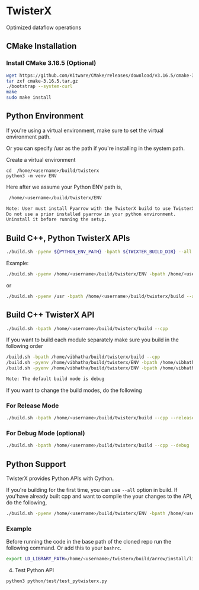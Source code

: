 # TwisterX
Optimized dataflow operations


## CMake Installation

### Install CMake 3.16.5 (Optional)

```bash
wget https://github.com/Kitware/CMake/releases/download/v3.16.5/cmake-3.16.5.tar.gz
tar zxf cmake-3.16.5.tar.gz
./bootstrap --system-curl
make 
sudo make install
```

## Python Environment

If you're using a virtual environment, make sure to set the virtual environment path. 

Or you can specify /usr as the path if you're installing in the system path. 

Create a virtual environment

```
cd  /home/<username>/build/twisterx
python3 -m venv ENV
```

Here after we assume your Python ENV path is,

```bash
 /home/<username>/build/twisterx/ENV
```

```txt
Note: User must install Pyarrow with the TwisterX build to use TwisterX APIs.
Do not use a prior installed pyarrow in your python environment. 
Uninstall it before running the setup.
```

## Build C++, Python TwisterX APIs

```bash
./build.sh -pyenv ${PYTHON_ENV_PATH} -bpath ${TWIXTER_BUILD_DIR} --all
```

Example:

```bash
./build.sh -pyenv /home/<username>/build/twisterx/ENV -bpath /home/<username>/build/twisterx/build --all
```

or 

```bash
./build.sh -pyenv /usr -bpath /home/<username>/build/twisterx/build --all
```

## Build C++ TwisterX API

```bash
./build.sh -bpath /home/<username>/build/twisterx/build --cpp
```

If you want to build each module separately make sure you build in the following order

```bash
/build.sh -bpath /home/vibhatha/build/twisterx/build --cpp
/build.sh -pyenv /home/vibhatha/build/twisterx/ENV -bpath /home/vibhatha/build/twisterx/build --pyarrow
/build.sh -pyenv /home/vibhatha/build/twisterx/ENV -bpath /home/vibhatha/build/twisterx/build --python
```

```txt
Note: The default build mode is debug
```

If you want to change the build modes, do the following

### For Release Mode

```bash
./build.sh -bpath /home/<username>/build/twisterx/build --cpp --release
```

### For Debug Mode (optional)

```bash
./build.sh -bpath /home/<username>/build/twisterx/build --cpp --debug
```   

## Python Support

TwisterX provides Python APIs with Cython. 

If you're building for the first time, you can use `--all` option in build. 
If you'have already built cpp and want to compile the your changes to the API,
do the following,

```bash
./build.sh -pyenv /home/<username>/build/twisterx/ENV -bpath /home/<username>/build/twisterx/build --python
```

### Example 

Before running the code in the base path of the cloned repo
run the following command. Or add this to your `bashrc`. 

```bash
export LD_LIBRARY_PATH=/home/<username>/twisterx/build/arrow/install/lib:/home/<username>/twisterx/build/lib:$LD_LIBRARY_PATH
```

4. Test Python API


```bash
python3 python/test/test_pytwisterx.py
```



